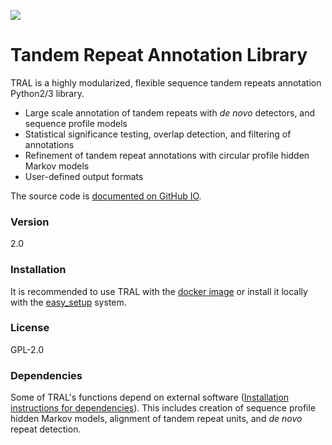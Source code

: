 
[<img src="https://img.shields.io/pypi/v/tral.svg?branch=master">](https://pypi.python.org/pypi/tral)

# Tandem Repeat Annotation Library

TRAL is a highly modularized, flexible sequence tandem repeats annotation Python2/3 library.

- Large scale annotation of tandem repeats with *de novo* detectors, and sequence profile models  
- Statistical significance testing, overlap detection, and filtering of annotations  
- Refinement of tandem repeat annotations with circular profile hidden Markov models  
- User-defined output formats  

The source code is [documented on GitHub IO].

### Version

2.0

### Installation

It is recommended to use TRAL with the [docker image] or install it locally with the [easy_setup] system.

### License

GPL-2.0

### Dependencies

Some of TRAL's functions depend on external software ([Installation instructions for dependencies]). This includes creation of sequence profile hidden Markov models, alignment of tandem repeat units, and *de novo* repeat detection.

[documented on GitHub IO]:https://acg-team.github.io/tral/
[docker image]:https://github.com/acg-team/tral/packages
[easy_setup]:https://github.com/acg-team/tral/tree/develop/easy_setup
[Installation instructions for dependencies]:https://acg-team.github.io/tral/install_external.html#install-external
[Pypi]:https://pypi.python.org/pypi
[pip]:https://pip.pypa.io/en/latest/
